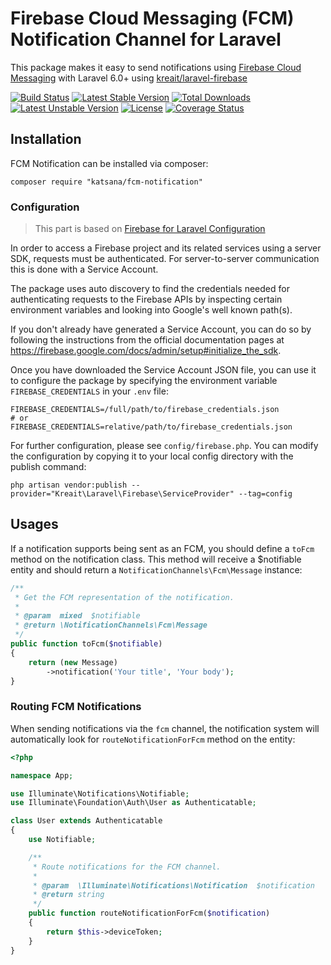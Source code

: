 
Firebase Cloud Messaging (FCM) Notification Channel for Laravel
===================

This package makes it easy to send notifications using [Firebase Cloud Messaging](https://firebase.google.com/docs/cloud-messaging/) with Laravel 6.0+ using [kreait/laravel-firebase](https://github.com/kreait/laravel-firebase)

[![Build Status](https://travis-ci.org/katsana/fcm-notification.svg?branch=master)](https://travis-ci.org/katsana/fcm-notification)
[![Latest Stable Version](https://poser.pugx.org/katsana/fcm-notification/v/stable)](https://packagist.org/packages/katsana/fcm-notification)
[![Total Downloads](https://poser.pugx.org/katsana/fcm-notification/downloads)](https://packagist.org/packages/katsana/fcm-notification)
[![Latest Unstable Version](https://poser.pugx.org/katsana/fcm-notification/v/unstable)](https://packagist.org/packages/katsana/fcm-notification)
[![License](https://poser.pugx.org/katsana/fcm-notification/license)](https://packagist.org/packages/katsana/fcm-notification)
[![Coverage Status](https://coveralls.io/repos/github/katsana/fcm-notification/badge.svg?branch=master)](https://coveralls.io/github/katsana/fcm-notification?branch=master)

## Installation

FCM Notification can be installed via composer:

```
composer require "katsana/fcm-notification"
```

### Configuration

> This part is based on [Firebase for Laravel Configuration](https://github.com/kreait/laravel-firebase#configuration)

In order to access a Firebase project and its related services using a server SDK, requests must be authenticated. For server-to-server communication this is done with a Service Account.

The package uses auto discovery to find the credentials needed for authenticating requests to the Firebase APIs by inspecting certain environment variables and looking into Google's well known path(s).

If you don't already have generated a Service Account, you can do so by following the instructions from the official documentation pages at https://firebase.google.com/docs/admin/setup#initialize_the_sdk.

Once you have downloaded the Service Account JSON file, you can use it to configure the package by specifying the environment variable `FIREBASE_CREDENTIALS` in your `.env` file:

```
FIREBASE_CREDENTIALS=/full/path/to/firebase_credentials.json
# or
FIREBASE_CREDENTIALS=relative/path/to/firebase_credentials.json
```

For further configuration, please see `config/firebase.php`. You can modify the configuration by copying it to your local config directory with the publish command:

```
php artisan vendor:publish --provider="Kreait\Laravel\Firebase\ServiceProvider" --tag=config
```

## Usages

If a notification supports being sent as an FCM, you should define a `toFcm` method on the notification class. This method will receive a $notifiable entity and should return a `NotificationChannels\Fcm\Message` instance:

```php
/**
 * Get the FCM representation of the notification.
 *
 * @param  mixed  $notifiable
 * @return \NotificationChannels\Fcm\Message
 */
public function toFcm($notifiable)
{
    return (new Message)
        ->notification('Your title', 'Your body');
}
```

### Routing FCM Notifications

When sending notifications via the `fcm` channel, the notification system will automatically look for `routeNotificationForFcm` method on the entity:

```php
<?php

namespace App;

use Illuminate\Notifications\Notifiable;
use Illuminate\Foundation\Auth\User as Authenticatable;

class User extends Authenticatable
{
    use Notifiable;

    /**
     * Route notifications for the FCM channel.
     *
     * @param  \Illuminate\Notifications\Notification  $notification
     * @return string
     */
    public function routeNotificationForFcm($notification)
    {
        return $this->deviceToken;
    }
}
```
